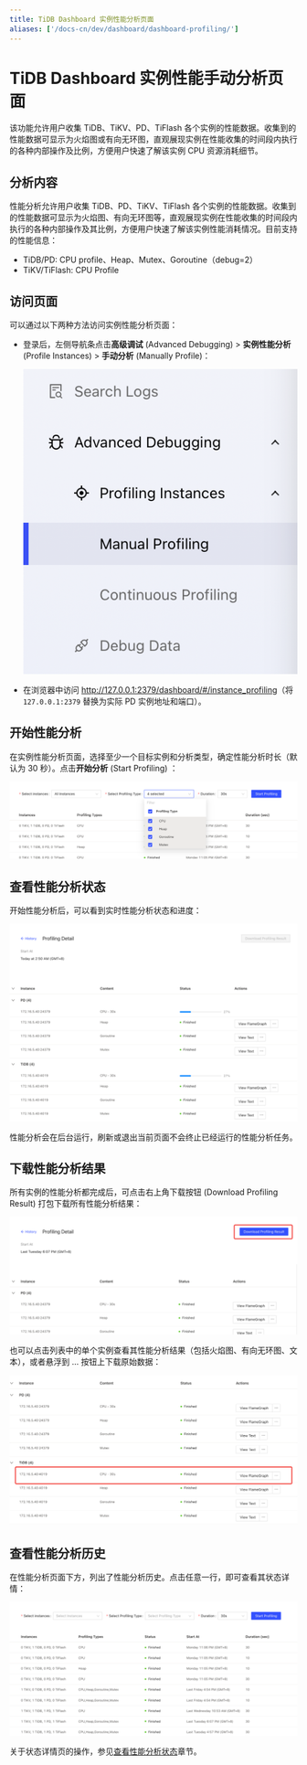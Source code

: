 ```yaml
---
title: TiDB Dashboard 实例性能分析页面
aliases: ['/docs-cn/dev/dashboard/dashboard-profiling/']
---
```


# TiDB Dashboard 实例性能手动分析页面

该功能允许用户收集 TiDB、TiKV、PD、TiFlash 各个实例的性能数据。收集到的性能数据可显示为火焰图或有向无环图，直观展现实例在性能收集的时间段内执行的各种内部操作及比例，方便用户快速了解该实例 CPU 资源消耗细节。

## 分析内容

性能分析允许用户收集 TiDB、PD、TiKV、TiFlash 各个实例的性能数据。收集到的性能数据可显示为火焰图、有向无环图等，直观展现实例在性能收集的时间段内执行的各种内部操作及其比例，方便用户快速了解该实例性能消耗情况。目前支持的性能信息：

- TiDB/PD: CPU profile、Heap、Mutex、Goroutine（debug=2）
- TiKV/TiFlash: CPU Profile

## 访问页面

可以通过以下两种方法访问实例性能分析页面：

- 登录后，左侧导航条点击**高级调试** (Advanced Debugging) > **实例性能分析** (Profile Instances) > **手动分析** (Manually Profile)：

  ![访问页面](/media/dashboard/dashboard-profiling-access.png)

- 在浏览器中访问 <http://127.0.0.1:2379/dashboard/#/instance_profiling>（将 `127.0.0.1:2379` 替换为实际 PD 实例地址和端口）。

## 开始性能分析

在实例性能分析页面，选择至少一个目标实例和分析类型，确定性能分析时长（默认为 30 秒）。点击**开始分析** (Start Profiling) ：

![开始分析](/media/dashboard/dashboard-profiling-start.png)

## 查看性能分析状态

开始性能分析后，可以看到实时性能分析状态和进度：

![实时状态](/media/dashboard/dashboard-profiling-view-progress.png)

性能分析会在后台运行，刷新或退出当前页面不会终止已经运行的性能分析任务。

## 下载性能分析结果

所有实例的性能分析都完成后，可点击右上角下载按钮 (Download Profiling Result) 打包下载所有性能分析结果：

![下载分析结果](/media/dashboard/dashboard-profiling-download.png)

也可以点击列表中的单个实例查看其性能分析结果（包括火焰图、有向无环图、文本），或者悬浮到 ... 按钮上下载原始数据：

![在线查看分析结果](/media/dashboard/dashboard-profiling-view-single.png)

## 查看性能分析历史

在性能分析页面下方，列出了性能分析历史。点击任意一行，即可查看其状态详情：

![历史列表](/media/dashboard/dashboard-profiling-history.png)

关于状态详情页的操作，参见[查看性能分析状态](#查看性能分析状态)章节。

